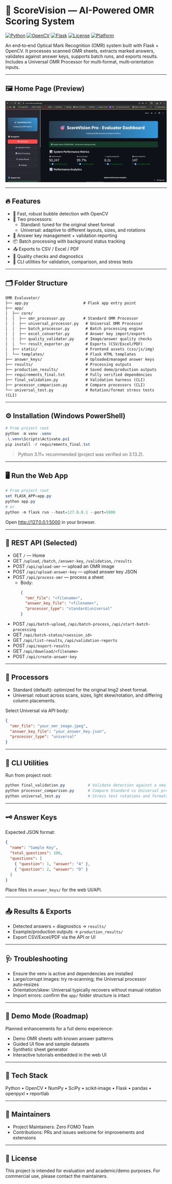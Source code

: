 # 📝 ScoreVision — AI-Powered OMR Scoring System

[![Python](https://img.shields.io/badge/Python-3.11%2B-blue.svg)](https://www.python.org/downloads/)
[![OpenCV](https://img.shields.io/badge/OpenCV-4.x-red.svg)](https://opencv.org/)
[![Flask](https://img.shields.io/badge/Flask-3.x-black.svg)](https://flask.palletsprojects.com/)
[![License](https://img.shields.io/badge/License-Academic%20Use-lightgrey.svg)](#license)
[![Platform](https://img.shields.io/badge/Platform-Windows%20%7C%20Linux-brightgreen)]()

An end‑to‑end Optical Mark Recognition (OMR) system built with Flask + OpenCV. It processes scanned OMR sheets, extracts marked answers, validates against answer keys, supports batch runs, and exports results. Includes a Universal OMR Processor for multi‑format, multi‑orientation inputs.

---

## 🖼️ Home Page (Preview)

<p align="center">
  <img src="https://github.com/wolfieexd/ScoreVision/blob/main/Screenshot.png?raw=true" alt="Picture1" />
</p>

---

## 🔥 Features

- 🚀 Fast, robust bubble detection with OpenCV
- 🧠 Two processors:
  - Standard: tuned for the original sheet format
  - Universal: adaptive to different layouts, sizes, and rotations
- 🧾 Answer key management + validation reporting
- 📦 Batch processing with background status tracking
- 📤 Exports to CSV / Excel / PDF
- 🔎 Quality checks and diagnostics
- 🧪 CLI utilities for validation, comparison, and stress tests

---

## 🗂️ Folder Structure

```
OMR Evaluvator/
├── app.py                        # Flask app entry point
├── app/
│  ├── core/
│  │  ├── omr_processor.py        # Standard OMR Processor
│  │  ├── universal_processor.py   # Universal OMR Processor
│  │  ├── batch_processor.py       # Batch processing engine
│  │  ├── excel_converter.py       # Answer key import/export
│  │  ├── quality_validator.py     # Image/answer quality checks
│  │  └── result_exporter.py       # Exports (CSV/Excel/PDF)
│  ├── static/                     # Frontend assets (css/js/img)
│  └── templates/                  # Flask HTML templates
├── answer_keys/                   # Uploaded/managed answer keys
├── results/                       # Processing outputs
├── production_results/            # Saved demo/production outputs
├── requirements_final.txt         # Fully verified dependencies
├── final_validation.py            # Validation harness (CLI)
├── processor_comparison.py        # Compare processors (CLI)
└── universal_test.py              # Rotation/format stress tests (CLI)
```

---

## ⚙️ Installation (Windows PowerShell)

```powershell
# From project root
python -m venv .venv
.\.venv\Scripts\Activate.ps1
pip install -r requirements_final.txt
```

> Python 3.11+ recommended (project was verified on 3.13.2).

---

## 🖥️ Run the Web App

```powershell
# From project root
set FLASK_APP=app.py
python app.py
# or
python -m flask run --host=127.0.0.1 --port=5000
```

Open http://127.0.0.1:5000 in your browser.

---

## 🔌 REST API (Selected)

- GET `/` — Home
- GET `/upload`, `/batch`, `/answer-key`, `/validation`, `/results`
- POST `/api/upload-omr` — upload an OMR image
- POST `/api/upload-answer-key` — upload answer key JSON
- POST `/api/process-omr` — process a sheet
  - Body:
    ```json
    {
      "omr_file": "<filename>",
      "answer_key_file": "<filename>",
      "processor_type": "standard|universal"
    }
    ```
- POST `/api/batch-upload`, `/api/batch-process`, `/api/start-batch-processing`
- GET `/api/batch-status/<session_id>`
- GET `/api/list-results`, `/api/validation-reports`
- POST `/api/export-results`
- GET `/api/download/<filename>`
- POST `/api/create-answer-key`

---

## 🔄 Processors

- Standard (default): optimized for the original Img2 sheet format.
- Universal: robust across scans, sizes, light skew/rotation, and differing column placements.

Select Universal via API body:
```json
{
  "omr_file": "your_omr_image.jpeg",
  "answer_key_file": "your_answer_key.json",
  "processor_type": "universal"
}
```

---

## 🧪 CLI Utilities

Run from project root:
```powershell
python final_validation.py          # Validate detection against a small known key
python processor_comparison.py      # Compare Standard vs Universal processors
python universal_test.py            # Stress test rotations and formats
```

---

## 🗝️ Answer Keys

Expected JSON format:
```json
{
  "name": "Sample Key",
  "total_questions": 100,
  "questions": [
    { "question": 1, "answer": "A" },
    { "question": 2, "answer": "D" }
  ]
}
```
Place files in `answer_keys/` for the web UI/API.

---

## 📤 Results & Exports

- Detected answers + diagnostics → `results/`
- Example/production outputs → `production_results/`
- Export CSV/Excel/PDF via the API or UI

---

## 🩺 Troubleshooting

- Ensure the venv is active and dependencies are installed
- Large/corrupt images: try re‑scanning; the Universal processor auto‑resizes
- Orientation/skew: Universal typically recovers without manual rotation
- Import errors: confirm the `app/` folder structure is intact

---

## 🧭 Demo Mode (Roadmap)

Planned enhancements for a full demo experience:
- Demo OMR sheets with known answer patterns
- Guided UI flow and sample datasets
- Synthetic sheet generator
- Interactive tutorials embedded in the web UI

---

## 🧰 Tech Stack

Python • OpenCV • NumPy • SciPy • scikit‑image • Flask • pandas • openpyxl • reportlab

---

## 👤 Maintainers

- Project Maintainers: Zero FOMO Team
- Contributions: PRs and issues welcome for improvements and extensions

---

## 📄 License

This project is intended for evaluation and academic/demo purposes. For commercial use, please contact the maintainers.
